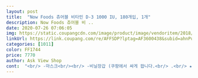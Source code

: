 ```yaml
---
layout: post 
title:  "Now Foods 츄어블 비타민 D-3 1000 IU, 180개입, 1개" 
description: Now Foods 츄어블 비 ..
date: 2020-07-26 07:06:05 
img: https://static.coupangcdn.com/image/product/image/vendoritem/2018/08/27/3213626271/e8885739-12a3-42fc-b032-4930c46d60b4.jpg 
linkUrl: https://link.coupang.com/re/AFFSDP?lptag=AF3600438&subid=ahnPublicAsk&pageKey=587388&itemId=2073409&vendorItemId=3213626271&traceid=V0-113-90d3213c59f7fa5b 
categories: [1011] 
color: FF1744 
price: 7770 
author: Ask View Shop 
cont:  "<br/> -마스크<br/><br/> -비닐장갑 (쿠팡에서 싸게 팝니다.<br/> .<br/> ★엘베 버튼, 지하철 손잡이 등등 절대!!!.<br/> ★맨손으로 잡지마세요!! )<br/><br/> -비타민C, 비타민D (.<br/> ★면역력싸움입니다.<br/>꼭.<br/> ★ 드세요!!!!! 전 당근 쿠팡에서 구매함.<br/><br/><br/> -상비식량 (쿠팡에서 라면2상자, 참치캔18개 1세트짜리 샀습니다)<br/><br/> -소독용 에탄올 담아서 쓸 분무기 (쿠팡에서 아폴로 분무기 700 샀어요.<br/>튼튼하고 좋습니다)<br/><br/> -소독용에탄올 (코로나 바이러스에 효과있습니다.<br/> 가격 생각말고 지금 사세요.<br/> 앞으로 가격 더 오를듯합니다.<br/>)<br/><br/> -안경 or 수경 or 고글 (전 갖고있는 스키용 고글 쓸 예정입니다)<br/><br/> -화장품 공병 30ml or 20ml (에탄올로 가득 채워서 핸드백이나 패딩에 넣고 다니며 .<br/> ★수시로.<br/> ★ 손에 뿌려주세요!<br/>Now Foods 제품들 여러가지 구입해봤는데요<br/>■■이 상품평을 보는 분들께 도움이 되고자 제가 구매한 것들 목록 생각나는대로 올립니다.<br/>■■<br/>●●●여러분 코로나 폐렴예방 원하시면, 또는 폐렴 걸려도 빨리 치유되길 원하시면 빨리 비타민D 드세요!!●●●<br/>개봉해서 먹다보면 점점 습기를 먹어서 눅눅해져요.<br/><br/>구입가격 6,160원<br/>너무 맛있어서 3알씩.<br/>5알씩 먹어요.<br/><br/>눈이나 얼굴, 코가 간지러워도 절.<br/>대.<br/>손으로 비비거나 하지마세요.<br/><br/>대한민국 사람들 모두 잘 이겨내길 진심으로 바랍니다ㅠ<br/>뚜껑을 잘 닫아놔도 그래서 아쉬운부분이 있네요.<br/><br/>맞는게 좋다 하셨는데 일단 먹는걸 해보려구 샀어요.<br/><br/>먹는데는 정말 편한 제품이예요.<br/><br/>모두 만족하는 제품들뿐이라서 믿고 구입했었는데<br/>모든게 완벽할수는 없나봅니다.<br/><br/>물론 전 이거로 먹습니다.<br/> 비타민D 1000IU가 6개월치에 6천원7천원대가 말이나 되는 가격인가요ㅎ<br/>병원에서 비타민D를 섭취하는게 좋을거같다 하셔서<br/>보충을 해줘야 한다 하시더라구요.<br/><br/>부모님 형제 자매 사랑하는 사람들 모두 챙겨주기에 가격도 저렴하고 너무 좋습니다!<br/>불량식품 맛난거 먹는느낌이예요 ㅋㅋ<br/>비타민C.<br/> 비타민D 꼭 먹어요!<br/>비타민D3는 기본중에 기본이라 밥먹듯이 꼭 챙겨먹고 있답니다<br/>비타민D만큼은 아쉬운게 많은 제품이네요.<br/><br/>사이즈도 작아서 몇번 안씹어도 금새 사라져서<br/>색상도 변색이 많이 되구요.<br/><br/>선물용으로 진짜 좋아요!!!<br/>손소독제가 품절됐다고 절망하지마세요.<br/> 에탄올 사서 뿌리면 됩니다.<br/>)<br/>씹어먹는 제품이라 그런지 맛도 조금 신경쓴 느낌.<br/><br/>아쉬운점이 있다면<br/>아침에 빈 속에 먹어도 속쓰림 전혀 없어요<br/>안먹을경우 비타민D 주사를 3개월에 한번씩<br/>안에 습기먹는 실리카겔같은게 들어있는데도<br/>알아보다가  Now Foods 껄로 구입했어요.<br/><br/>엄마께서도 같은 이유로 이제품에 아쉬움을 남기셨어요.<br/><br/>엄마랑 한통씩 사서 각각 먹고 있는데<br/>오메가나 비타민B 등등.<br/>.<br/><br/>외출도 조심해야하는 때라 우리모두 비타민D는 극도로 부족한 상태에요.<br/><br/>요즘사람들은 해를 덜봐서 D를 섭취해서라도<br/>이 상품평을 캡쳐해서 인터넷을 안하는 어른, 친척들께 공유해주셔도 좋습니다.<br/><br/>이거 아니라도 비타민D 빨리 사세요.<br/><br/>이젠 면역력과 청결이 중요한 싸움입니다.<br/><br/>전 폐렴 예방 및 면역력 키우기 위해<br/>제가 전문가가 아니라서 논문 찾아봤는데 비타민D와 폐렴 관련 입증된 자료 엄청 많습니다!<br/>제품자체가 개봉을 하면 습기를 많이 먹는거같아요.<br/><br/>지금 겨울이라 햇빛도 많이 못 쬐고,<br/>최대한 빨리 구매해서 가족들도 챙겨주세요.<br/><br/>폐렴예방 및 치료에 도움이 된다는 연구결과가 많습니다.<br/>)<br/>품절되기전에 빨리 사세요<br/>하게 됩니다.<br/><br/>항상 나우푸드에서 먹었었는데 물과 함께 먹는 겔타입 말고 씹어삼키는 츄어블 타입은 처음이네요 제가 비위가 약해서 비리면 어쩌나 그러면 신랑 다 먹이고 제껀 다른거 구입해야겠단 생각으로 시켜봤는데 너무 맛있어요! 끝에 비릿한게 올라오거나 전혀 그렇지 않고 그냥 딸기맛 불량식품 먹는 것 같아요 어쩔때는 다른 약과 따로 먹기 귀찮아서 그냥 물과 넘겨 먹을때도 있는데 속쓰리고 그런거 없고 크기도 작고 너무 좋네요<br/>향도 새콤달콩해요 딸기향에 가까운듯!<br/>현재 상황상 비타민D효능 의심하고 망설일 때가 아닙니다.<br/><br/>" 
---
```

